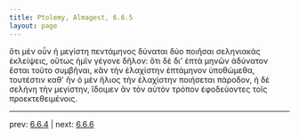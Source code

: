 ```yaml
---
title: Ptolemy, Almagest, 6.6.5
layout: page
---
```


ὅτι μὲν οὖν ἡ μεγίστη πεντάμηνος δύναται δύο ποιῆσαι σεληνιακὰς ἐκλείψεις, οὕτως ἡμῖν γέγονε δῆλον: ὅτι δὲ δι' ἑπτὰ μηνῶν ἀδύνατον ἔσται τοῦτο συμβῆναι, κἂν τὴν ἐλαχίστην ἑπτάμηνον ὑποθώμεθα, τουτέστιν καθ' ἣν ὁ μὲν ἥλιος τὴν ἐλαχίστην ποιήσεται πάροδον, ἡ δὲ σελήνη τὴν μεγίστην, ἴδοιμεν ἂν τὸν αὐτὸν τρόπον ἐφοδεύοντες τοῖς προεκτεθειμένοις. 

---

prev: [6.6.4](../6.6.4/) | next: [6.6.6](../6.6.6/)


